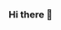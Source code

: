 ### Hi there 👋

<!--
**str3sss/str3sss** is a ✨ _special_ ✨ repository because its `README.md` (this file) appears on your GitHub profile.

Here are some ideas to get you started:
[![Typing SVG](https://readme-typing-svg.herokuapp.com?font=Monseratt&weight=900&pause=1000&color=1BFF46&background=000000&center=true&vCenter=true&multiline=true&width=800&height=100&lines=Hello%2C+I'm+frontend+react+developer+from+Russia.;Check+out+my+projects)](https://git.io/typing-svg)
- 🔭 I’m currently working on ...
- 🌱 I’m currently learning ...
- 👯 I’m looking to collaborate on ...
- 🤔 I’m looking for help with ...
- 💬 Ask me about ...
- 📫 How to reach me: ...
- 😄 Pronouns: ...
- ⚡ Fun fact: ...
-->

